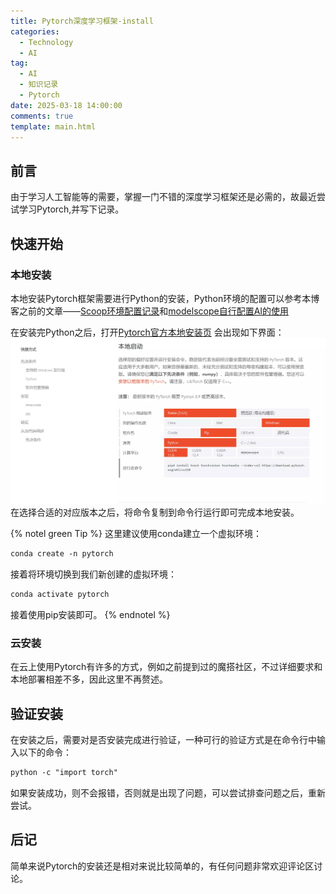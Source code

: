 ```yaml
---
title: Pytorch深度学习框架-install
categories:
  - Technology
  - AI
tag:
  - AI
  - 知识记录
  - Pytorch
date: 2025-03-18 14:00:00
comments: true
template: main.html
---
```

## 前言
由于学习人工智能等的需要，掌握一门不错的深度学习框架还是必需的，故最近尝试学习Pytorch,并写下记录。

## 快速开始
### 本地安装
本地安装Pytorch框架需要进行Python的安装，Python环境的配置可以参考本博客之前的文章——[Scoop环境配置记录](https://blog.cflmy.cn/2024/11/13/Technology/Scoop/Scoop/)和[modelscope自行配置AI的使用](https://blog.cflmy.cn/2025/03/17/Technology/AI/modelscope/)

在安装完Python之后，打开[Pytorch官方本地安装页](https://pytorch.ac.cn/get-started/locally/)
会出现如下界面：
![](img/1.webp)
在选择合适的对应版本之后，将命令复制到命令行运行即可完成本地安装。

{% notel green Tip %}
这里建议使用conda建立一个虚拟环境：
```ps
conda create -n pytorch
```
接着将环境切换到我们新创建的虚拟环境：
```ps
conda activate pytorch
```
接着使用pip安装即可。
{% endnotel %}

### 云安装
在云上使用Pytorch有许多的方式，例如之前提到过的魔搭社区，不过详细要求和本地部署相差不多，因此这里不再赘述。

## 验证安装
在安装之后，需要对是否安装完成进行验证，一种可行的验证方式是在命令行中输入以下的命令：
```ps
python -c "import torch"
```
如果安装成功，则不会报错，否则就是出现了问题，可以尝试排查问题之后，重新尝试。

## 后记
简单来说Pytorch的安装还是相对来说比较简单的，有任何问题非常欢迎评论区讨论。
